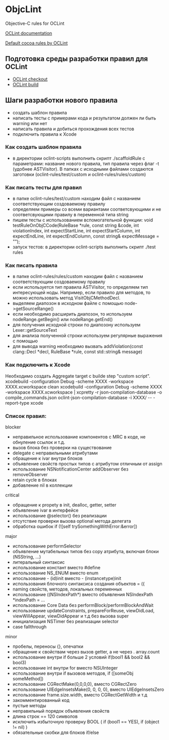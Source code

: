 # ObjcLint
Objective-C rules for OCLint

[OCLint documentation](http://docs.oclint.org/en/stable/index.html)

[Default cocoa rules by OCLint](https://github.com/oclint/oclint/tree/master/oclint-rules/rules/cocoa)

## Подготовка среды разработки правил для OCLint
- [OCLint checkout](http://docs.oclint.org/en/stable/devel/checkout.html)
- [OCLint build](http://docs.oclint.org/en/stable/devel/compiletest.html)

## Шаги разработки нового правила
- создать шаблон правила
- написать тесты с примерами кода и результатом должен ли быть warning или нет
- написать правила и добиться прохождения всех тестов
- подключить правила к Xcode

### Как создать шаблон правила
- в директории oclint-scripts выполнить скрипт ./scaffoldRule с параметрами: название нового правила, тип правила через флаг -t (удобнее ASTVisitor). В папках с исходными файлами создаются заготовки (oclint-rules/test/custom и oclint-rules/rules/custom)

### Как писать тесты для правил
- в папке oclint-rules/test/custom находим файл с названием соответствующим создоваемому правилу
- определяем примеры со всеми вариантами соответсвующими и не соответсвующими правилу в переменной типа  string
- пишем тесты с использованием вспомогательной функции:
void testRuleOnObjCCode(RuleBase *rule,
            const string &code,
            int violationIndex,
            int expectStartLine,
            int expectStartColumn,
            int expectEndLine,
            int expectEndColumn,
            const string& expectMessage = "");
- запуск тестов: в директории oclint-scripts выполнить скрипт ./test rules

### Как писать правила
- в папке oclint-rules/rules/custom находим файл с названием соответствующим создоваемому правилу
- если используется тип правила ASTVisitor, то определяем тип интересующей ноды. Например, если правило для методов, то можно использовать метод VisitObjCMethodDecl.
- выделяем диапозон в исходном файле с помощью node->getSourceRange()
- если необходимо расширить диапозон, то используем nodeRange.getBegin() или nodeRange.getEnd()
- для получения исходной строки по диапозону используем Lexer::getSourceText
- для анализа полученной строки используем регулярные выражения с помощью <regex>
- для вывода warning необходимо вызвать addViolation(const clang::Decl *decl,
RuleBase *rule, const std::string& message)

### Как подключить к Xcode
Необходимо создать Aggregate target с builde step "custom script".
xcodebuild -configuration Debug -scheme XXXX -workspace XXXX.xcworkspace clean
xcodebuild -configuration Debug -scheme XXXX -workspace XXXX.xcworkspace | xcpretty -r json-compilation-database -o compile_commands.json
oclint-json-compilation-database -i XXXX/ -- -report-type xcode

### Список правил:
blocker
- неправильное использование компонентов с MRC в коде, не обнуление ссылок и т.д.
- вызов блока без проверки на существование
- delegate с неправильными атрибутами
- обращение к ivar внутри блоков
- объявление свойств простых типов с атрибутом отличным от assign
- использование NSNotificationCenter addObserver без removeObserver
- retain cycle в блоках
- добавление nil в коллекции

critical
- обращение к propety в init, dealloc, getter, setter
- объявление ivar в интерфейсе
- использование @selector() без реализации
- отсутствие проверки вызова optional метода делегата
- обработка ошибок if (![self trySomethingWithError:&error])

major
- использование performSelector
- объявление мутабельных типов без copy атрибута, включая блоки (NSString, ...)
- литеральный синтаксис
- использование констант вместо #define
- использование NS_ENUM вместо enum
- ипосльзование - (id)init вместо - (instancetype)init
- использования блочного синтаксиса создания объектов = ({
- naming свойств, методов, локальных переменных
- использование ((NSIndexPath*) вместо объявления NSIndexPath *indexPath = ...
- использование Core Data без performBlock/performBlockAndWait
- использование updateConstraints, prepareForReuse, viewDidLoad, viewWillAppear, viewDidAppear и т.д без вызова super
- инициализация NSTimer без реализации selector
- case fallthrough

minor
- пробелы, переносы {}, опечатки
- обращение к свойствам через вызов getter, а не через . array.count
- использование внутри if больше 2 условий if(bool1 && bool2 && bool3)
- использование int внутри for вместо NSUInteger
- использование внутри if вызовов методов, if ([someObj someMethod])
- использование CGRectMake(0,0,0,0), вместо CGRectZero
- использование UIEdgeInsetsMake(0, 0, 0, 0), вместо UIEdgeInsetsZero
- использование frame.size.width, вместо CGRectGetWidth и т.д
- закомментированный код
- пустые методы
- неправильный порядок объявления свойств
- длина строк == 120 символов
- исключить избыточную проверку BOOL ( if (bool1 == YES), if (object != nil) )
- обязательные скобки для блоков if/else
